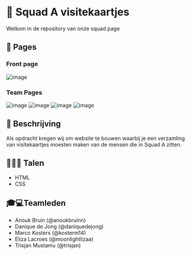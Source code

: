 # 🌠 Squad A visitekaartjes
Welkom in de repository van onze squad page

## 📖 Pages
### Front page
![image](https://user-images.githubusercontent.com/74552944/191933291-cdf37ae5-80f6-4fb6-a8ab-12aa1b62092d.png)

### Team Pages
![image](https://user-images.githubusercontent.com/74552944/191933340-8e48bed6-1864-4426-8620-14e885f9c5ac.png)
![image](https://user-images.githubusercontent.com/74552944/191933498-94469ca0-50e7-4114-94a0-5276b15cf985.png)
![image](https://user-images.githubusercontent.com/74552944/191933554-95e738ae-0de7-466a-962e-8fa28539e184.png)
![image](https://user-images.githubusercontent.com/74552944/191933604-128967b9-d67c-4ca9-a78a-8953653a89cf.png)



## 📃 Beschrijving
Als opdracht kregen wij om website te bouwen waarbij je een verzamling van visitekaartjes moesten maken van de mensen die in Squad A zitten.

## 👩🏼‍💻 Talen
- HTML
- CSS

## 🎓💻Teamleden
- Anouk Bruin (@anoukbruinn) 
- Danique de Jong (@daniquedejong)
- Marco Kosters (@kosterm14)
- Eliza Lacroes (@moonlightlizaa)
- Trisjan Mustamu (@trisjan)
